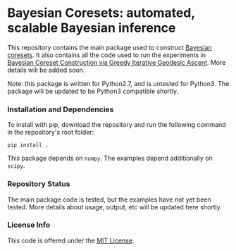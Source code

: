 # Bayesian Coresets: automated, scalable Bayesian inference

This repository contains the main package used to construct [Bayesian coresets](http://arxiv.org/abs/1710.05053). It also contains all the code used to run the experiments in [Bayesian Coreset Construction via Greedy Iterative Geodesic Ascent](https://arxiv.org/abs/1802.01737). More details will be added soon.

Note: this package is written for Python2.7, and is untested for Python3. The package will be updated to be Python3 compatible shortly.

### Installation and Dependencies

To install with pip, download the repository and run the following command in the repository's root folder:

    pip install . 
    
This package depends on `numpy`. The examples depend additionally on `scipy`.

### Repository Status

The main package code is tested, but the examples have not yet been tested. More details about usage, output, etc will be updated here shortly.


### License Info

This code is offered under the [MIT License](https://opensource.org/licenses/MIT).
